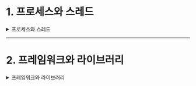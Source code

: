 # 1. 프로세스와 스레드

<details>
<summary>프로세스와 스레드</summary>
<br/>
프로그래밍 분야에 존재하는 수많은 개념중에서도 프로세스와 스레드는 중요한 개념에 속한다. 그리고 중요한 만큼 많은 내용이 담겨있다. 그 중에서도 기억하기에 간단하면서 중요한 내용을 위주로 소개한다.

## 1.1 프로세스

스토리지에 저장되어 있는 프로그램은 실행되기 위해 메모리에 올라가게 되고 이 상태를 프로세스라 한다. 한 번에 모두 올라가는 것은 아니고 구동에 필요한 코드와 그 순간에 필요한 데이터를 올려가며 사용한다. 재료 손질을 위해 도마에 식재료를 번갈아 올려가며 사용하는 것과 같다.

<div align="center">
<img src="./weekly5/process.png">
</div>
프로세스는 그림과 같이 구성된다.

- stack
  프로세스의 실행 과정에서 발생하는 스택을 보관하는 부분이다. 디버깅 시의 stack trace를 생각하면 이해하기 쉽다. 프로세스 실행에서 출발하여 몇가지 과정을 거쳐 main을 실행하고 그 안에 있는 함수나 외부 종속성의 호출, 실행 완료 후 그 이전으로 돌아가 이어서 진행을 하는 바로 그 스택이다.

- heap
  프로세스의 메모리라고 부를 수 있는 부분이다. 기본적인 malloc처럼 동적으로 할당되는 데이터는 이곳에 위치한다.

- data
  힙이 동적으로 할당되는 곳이었다면 이곳은 정적으로 할당되어있는 부분이다. 그래서 크기가 변하지 않는다.

- text
  보통 코드영역이라고 부르며 말 그대로 코드가 위치한다.

메모리에 올라간 프로세스와 cpu가 데이터를 주고받으며 연산이 끝나면 프로세스는 메모리에 대기하거나 내려갈 수 있다. 하지만 그 과정에서 cpu는 다른 작업도 진행해야한다. 프로세스는 하나가 아닐 뿐더러 cpu는 커널단(os)의 일도 수행해야 하기 때문이다. 이 과정에서 필연적으로 cpu가 진행하는 작업을 변경해야 하는데 이를 컨텍스트 스위칭이라고 한다.

### Context Switching

OS를 공부하다 보면 중요한 개념으로 강조되는 것 중 하나인 컨텍스트 스위칭이다.

![context](./weekly5/context-switching.png)

그림에는 두 프로세스가 스위칭되는 상황을 예로 들었다. 초록 선은 현재 cpu에서 연산하는 중인 상태이다. 실행 도중 작업을 멈추고 작업공간의 데이터를 저장 및 클리어하고 pcb를 참조해 다른 프로세스의 진행을 위한 준비를 한다. 여기서는 프로세스를 예로 들었지만 커널의 작업이 될 수도 있다.

<div align="center">
<img src="./weekly5/pcb.png" width="50%" height="50%" />
</div>
<br/><br/>
pcb란 process control block으로 이름 그대로 프로세스를 위한 데이터블록이다. 프로세스에 태그처럼 달려있는 것이라 생각하면 된다. 그림처럼 스위칭에 활용되기도 하고 프로세스와 관련된 정보나 아주 작은 크기의 저장소(전에 어디까지 했었는지)를 포함하고 있어 전체 프로세스의 스케쥴링에도 쓰일 수 있다.

진행을 살펴보면 초록색 부분이 존재하지 않는 시간이 오버헤드로서 발생하는 것을 볼 수 있다. 그렇다면 굳이 손해보지 않고 한 작업을 최대한 길게 가져가는 것이 효율적이라고 생각할 수 있지만 이것은 멀티태스킹을 위함이다. 동시성과 함께 사용자의 편의성을 예로 들어 설명하기도 한다. 꼭 편리함이 아니라 성능적인 관점으로 보아도 병렬처리 등의 이유로 컨텍스트 스위칭은 필연적이다.

## 1.2 스레드

<div align="center">
<img src="./weekly5/thread.png" width="70%" height="70%" />
</div>
<br/><br/>
cpu에서 여러 프로세스가 번갈아 작업을 진행했다면, 프로세스 내에서는 이와 유사한 스레드라는 것이 있다. 스레드는 프로세스의 실행부를 지칭한다. 프로세스가 실행되면서 쌓이는 stack과 그 실행 자체의 정보를 담아두는 tcb로 구성된다. tcb는 pcb의 스레드 버전이다. 프로세스의 그림을 보면 힙, 데이터, 코드영역이 한 곳에 모여있고 스택이 따로 있는 것을 볼 수 있다. 당연하게도 복수의 스레드를 활용한다고 상상하면 이 세 영역은 공유가 가능하며 스택은 그렇지 않다는 것을 알 수 있을 것이다.  
따로 지정을 하지 않으면 프로세스는 이미 싱글 스레드 상태이다. 특정한 기능을 구현하기 위해서 개발자는 코드 내에 직접 멀티스레딩을 작성할 수 있다. 멀티프로세싱과 달리 코드로 확인할 수 있으면서, 프로세스 내에서의 스레드간 스위칭이기 때문에 오버헤드가 작고 접근성도 좋다. 하지만 오버헤드가 없는 것은 아니기 때문에 잘못짜면 싱글스레드보다 못한 상황이 발생할 수도 있다. 목적에 따라 이를 알맞게 구현하는 것은 개발자의 역량이다.

</details>

---

# 2. 프레임워크와 라이브러리

<details>
<summary>프레임워크와 라이브러리</summary>
<br/>
프레임워크와 라이브러리의 차이를 이해하는 좋은 방법 중 하나는 전체 그림을 이해하는 것이다.  
시대가 발전하면서 프로그래밍이라는 행위는 어셈블리어나 찍던 극초창기에서 딸깍 한번에 기능이 완성되는 현재까지 high-level을 넘어 계속해서 올라가고 있다. 그 과정에서 나타난 개념들은 분명히 이유와 목적, 관계가 있다. 이것을 건너뛰고 외딴섬처럼 프레임워크 vs 라이브러리만을 기억한다면 '그렇다면 vs프로그래밍언어는? vsIDE? vs컴파일러, 인터프리터?, vsAPI?'와 같은 의문을 해결할 수 없을 것이다. 그렇기 때문에 주변 개념까지 간단히 설명힌다.

## 2.1 간단한 배경

<div align="center">
<img src="./weekly5/interpreter.gif"/>
</div>
<br/><br/>
자바스크립트는 이름 그대로 스크립트 언어로서 인터프리터의 도움을 받아(때로는 컴파일러도 동작하여) 기계어로 변환되고 메모리에 올라가 프로세스가 된다.
<br/><br/>
<div align="center">
<img src="./weekly5/node.png" width="70%" height="70%" />
</div>
<br/><br/>
이 자바스크립트라는 프로그래밍 언어로 특정 기능을 수행하기 위해 작성하여 모듈화한 것이 라이브러리이며, node.js는 이 라이브러리의 묶음과 인터프리터를 합한 일종의 자바스크립트 플랫폼 혹은 런타임 환경이라고 표현할 수 있다.
<br/><br/>
<div align="center">
<img src="./weekly5/ide.jpg" width="70%" height="70%" />
</div>
<br/><br/>
이러한 프로그래밍 언어를 작성하고 컴파일, 실행하거나 디버깅, 배포하는 등 코드 작성 및 개발에 필요한 많은 기능을 포함하여 연동한 프로그램을 IDE(Integrated Development Environment)라도 한다. 현재 사용하고 있는 vscode를 비롯하여 visual studio, eclipse, xcode 등 다양한 IDE과 목적과 언어와 환경에 따라 쓰이고 있다.

## 2.2 라이브러리

라이브러리란 앞서 말한 것처럼 특정 기능을 위해 작성된 코드가 모듈화된 것이다.  
현재 사용중인 npm의 경우, node.js에서 쓰이는 라이브러리들을 관리할 수 있는 프로그램으로서 dotenv, is-uuid와 같은 라이브러리를 설치, 관리할 수 있다.

## 2.3 프레임워크

<div align="center">
<img src="./weekly5/frame.png"/>
</div>
<br/><br/>
라이브러리 중에서도 굉장히 많은 기능을 포함하고 있으며, 개발자는 사실상 그 라이브러리 위에서 약간의 로직을 구현하는 것으로 원하는 프로젝트를 구현할 수 있는, 라이브러리임에도 마치 뼈대와 같은 역할을 하는 라이브러리를 프레임워크라고 한다. express가 바로 유명한 프레임워크 중 하나이다.  
express에 대한 설명을 보면 'node.js를 위한 웹 프레임워크'라고 소개하고 있다. 이처럼 프레임워크는 보통 특정 환경에 대해 종속되어 있는 케이스가 대부분이다.

node.js의 경우 위와 같은 depth가 있는 것을 소개하였지만, 다른 언어나 환경은 이와 다른 구조를 가질 수도 있다.

</details>
